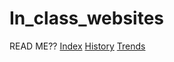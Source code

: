 # In_class_websites
READ ME??
<a href="index.html" target="_self" rel="noopener noreferrer">Index</a>
<a href="history.html" target="_self" rel="noopener noreferrer">History</a>
<a href="trends.html" target="_self" rel="noopener noreferrer">Trends</a>

